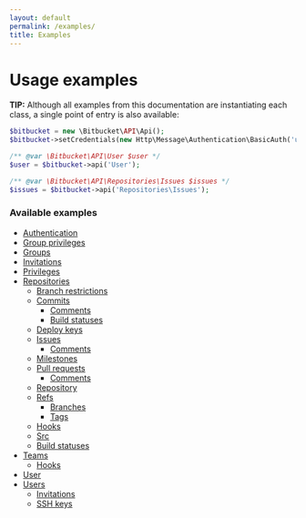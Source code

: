```yaml
---
layout: default
permalink: /examples/
title: Examples
---
```


# Usage examples

**TIP:** Although all examples from this documentation are instantiating each class, a single point of entry is also available:

  ```php
  $bitbucket = new \Bitbucket\API\Api();
  $bitbucket->setCredentials(new Http\Message\Authentication\BasicAuth('username', 'password'));

  /** @var \Bitbucket\API\User $user */
  $user = $bitbucket->api('User');

  /** @var \Bitbucket\API\Repositories\Issues $issues */
  $issues = $bitbucket->api('Repositories\Issues');
  ```

### Available examples

  - [Authentication](authentication.html)
  - [Group privileges](group-privileges.html)
  - [Groups](groups.html)
  - [Invitations](invitations.html)
  - [Privileges](privileges.html)
  - [Repositories](repositories.html)
    - [Branch restrictions](repositories/branch-restrictions.html)
    - [Commits](repositories/commits.html)
      - [Comments](repositories/commits/comments.html)
      - [Build statuses](repositories/commits/build-statuses.html)
    - [Deploy keys](repositories/deploy-keys.html)
    - [Issues](repositories/issues.html)
      - [Comments](repositories/issues/comments.html)
    - [Milestones](repositories/milestones.html)
    - [Pull requests](repositories/pull-requests.html)
      - [Comments](repositories/pull-requests/comments.html)
    - [Repository](repositories/repository.html)
    - [Refs](#)
      - [Branches](repositories/refs/branches.html)
      - [Tags](repositories/refs/tags.html)
    - [Hooks](repositories/webhooks.html)
    - [Src](repositories/src.html)
    - [Build statuses](repositories/commits/build-statuses.html)
  - [Teams](teams.html)
      - [Hooks](teams/webhooks.html)
  - [User](user.html)
  - [Users](users.html)
    - [Invitations](users/invitations.html)
    - [SSH keys](users/ssh-keys.html)
